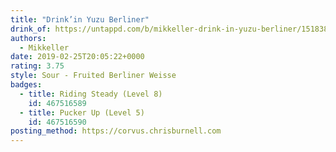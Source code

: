 ```yaml
---
title: "Drink’in Yuzu Berliner"
drink_of: https://untappd.com/b/mikkeller-drink-in-yuzu-berliner/1518385
authors:
  - Mikkeller
date: 2019-02-25T20:05:22+0000
rating: 3.75
style: Sour - Fruited Berliner Weisse
badges:
  - title: Riding Steady (Level 8)
    id: 467516589
  - title: Pucker Up (Level 5)
    id: 467516590
posting_method: https://corvus.chrisburnell.com
---
```

